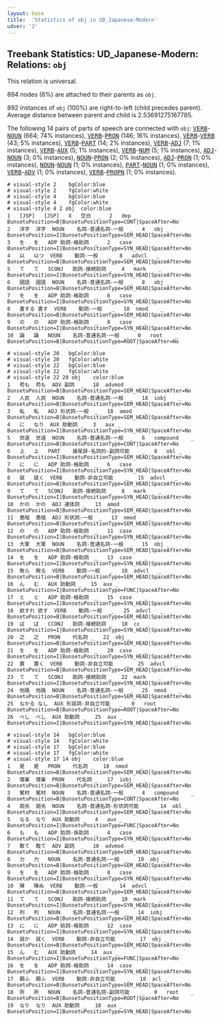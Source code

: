 ```yaml
---
layout: base
title:  'Statistics of obj in UD_Japanese-Modern'
udver: '2'
---
```


## Treebank Statistics: UD_Japanese-Modern: Relations: `obj`

This relation is universal.

894 nodes (6%) are attached to their parents as `obj`.

892 instances of `obj` (100%) are right-to-left (child precedes parent).
Average distance between parent and child is 2.53691275167785.

The following 14 pairs of parts of speech are connected with `obj`: <tt><a href="ja_modern-pos-VERB.html">VERB</a></tt>-<tt><a href="ja_modern-pos-NOUN.html">NOUN</a></tt> (664; 74% instances), <tt><a href="ja_modern-pos-VERB.html">VERB</a></tt>-<tt><a href="ja_modern-pos-PRON.html">PRON</a></tt> (146; 16% instances), <tt><a href="ja_modern-pos-VERB.html">VERB</a></tt>-<tt><a href="ja_modern-pos-VERB.html">VERB</a></tt> (43; 5% instances), <tt><a href="ja_modern-pos-VERB.html">VERB</a></tt>-<tt><a href="ja_modern-pos-PART.html">PART</a></tt> (14; 2% instances), <tt><a href="ja_modern-pos-VERB.html">VERB</a></tt>-<tt><a href="ja_modern-pos-ADJ.html">ADJ</a></tt> (7; 1% instances), <tt><a href="ja_modern-pos-VERB.html">VERB</a></tt>-<tt><a href="ja_modern-pos-AUX.html">AUX</a></tt> (5; 1% instances), <tt><a href="ja_modern-pos-VERB.html">VERB</a></tt>-<tt><a href="ja_modern-pos-NUM.html">NUM</a></tt> (5; 1% instances), <tt><a href="ja_modern-pos-ADJ.html">ADJ</a></tt>-<tt><a href="ja_modern-pos-NOUN.html">NOUN</a></tt> (3; 0% instances), <tt><a href="ja_modern-pos-NOUN.html">NOUN</a></tt>-<tt><a href="ja_modern-pos-PRON.html">PRON</a></tt> (2; 0% instances), <tt><a href="ja_modern-pos-ADJ.html">ADJ</a></tt>-<tt><a href="ja_modern-pos-PRON.html">PRON</a></tt> (1; 0% instances), <tt><a href="ja_modern-pos-NOUN.html">NOUN</a></tt>-<tt><a href="ja_modern-pos-NOUN.html">NOUN</a></tt> (1; 0% instances), <tt><a href="ja_modern-pos-PART.html">PART</a></tt>-<tt><a href="ja_modern-pos-NOUN.html">NOUN</a></tt> (1; 0% instances), <tt><a href="ja_modern-pos-VERB.html">VERB</a></tt>-<tt><a href="ja_modern-pos-ADV.html">ADV</a></tt> (1; 0% instances), <tt><a href="ja_modern-pos-VERB.html">VERB</a></tt>-<tt><a href="ja_modern-pos-PROPN.html">PROPN</a></tt> (1; 0% instances).


~~~ conllu
# visual-style 2	bgColor:blue
# visual-style 2	fgColor:white
# visual-style 4	bgColor:blue
# visual-style 4	fgColor:white
# visual-style 4 2 obj	color:blue
1	[JSP]	[JSP]	X	空白	_	2	dep	_	BunsetuPosition=B|BunsetuPositionType=CONT|SpaceAfter=No
2	洋字	洋字	NOUN	名詞-普通名詞-一般	_	4	obj	_	BunsetuPosition=I|BunsetuPositionType=SEM_HEAD|SpaceAfter=No
3	を	を	ADP	助詞-格助詞	_	2	case	_	BunsetuPosition=I|BunsetuPositionType=SYN_HEAD|SpaceAfter=No
4	以	以つ	VERB	動詞-一般	_	8	advcl	_	BunsetuPosition=B|BunsetuPositionType=SEM_HEAD|SpaceAfter=No
5	て	て	SCONJ	助詞-接続助詞	_	4	mark	_	BunsetuPosition=I|BunsetuPositionType=SYN_HEAD|SpaceAfter=No
6	國語	國語	NOUN	名詞-普通名詞-一般	_	8	obj	_	BunsetuPosition=B|BunsetuPositionType=SEM_HEAD|SpaceAfter=No
7	を	を	ADP	助詞-格助詞	_	6	case	_	BunsetuPosition=I|BunsetuPositionType=SYN_HEAD|SpaceAfter=No
8	書する	書す	VERB	動詞-一般	_	10	nmod	_	BunsetuPosition=B|BunsetuPositionType=SEM_HEAD|SpaceAfter=No
9	の	の	ADP	助詞-格助詞	_	8	case	_	BunsetuPosition=I|BunsetuPositionType=SYN_HEAD|SpaceAfter=No
10	論	論	NOUN	名詞-普通名詞-一般	_	0	root	_	BunsetuPosition=B|BunsetuPositionType=ROOT|SpaceAfter=No

~~~


~~~ conllu
# visual-style 20	bgColor:blue
# visual-style 20	fgColor:white
# visual-style 22	bgColor:blue
# visual-style 22	fgColor:white
# visual-style 22 20 obj	color:blue
1	苟も	苟も	ADV	副詞	_	18	advmod	_	BunsetuPosition=B|BunsetuPositionType=SEM_HEAD|SpaceAfter=No
2	人民	人民	NOUN	名詞-普通名詞-一般	_	18	iobj	_	BunsetuPosition=B|BunsetuPositionType=SEM_HEAD|SpaceAfter=No
3	私	私	ADJ	形状詞-一般	_	18	amod	_	BunsetuPosition=B|BunsetuPositionType=SEM_HEAD|SpaceAfter=No
4	に	なり	AUX	助動詞	_	3	aux	_	BunsetuPosition=I|BunsetuPositionType=SYN_HEAD|SpaceAfter=No
5	世道	世道	NOUN	名詞-普通名詞-一般	_	6	compound	_	BunsetuPosition=B|BunsetuPositionType=CONT|SpaceAfter=No
6	上	上	PART	接尾辞-名詞的-副詞可能	_	8	obl	_	BunsetuPosition=I|BunsetuPositionType=SEM_HEAD|SpaceAfter=No
7	に	に	ADP	助詞-格助詞	_	6	case	_	BunsetuPosition=I|BunsetuPositionType=SYN_HEAD|SpaceAfter=No
8	就	就く	VERB	動詞-非自立可能	_	15	advcl	_	BunsetuPosition=B|BunsetuPositionType=SEM_HEAD|SpaceAfter=No
9	て	て	SCONJ	助詞-接続助詞	_	8	mark	_	BunsetuPosition=I|BunsetuPositionType=SYN_HEAD|SpaceAfter=No
10	かの	かの	ADJ	連体詞	_	13	amod	_	BunsetuPosition=B|BunsetuPositionType=SEM_HEAD|SpaceAfter=No
11	愚暗	愚暗	ADJ	形状詞-一般	_	13	nmod	_	BunsetuPosition=B|BunsetuPositionType=SEM_HEAD|SpaceAfter=No
12	の	の	ADP	助詞-格助詞	_	11	case	_	BunsetuPosition=I|BunsetuPositionType=SYN_HEAD|SpaceAfter=No
13	大軍	大軍	NOUN	名詞-普通名詞-一般	_	15	obj	_	BunsetuPosition=B|BunsetuPositionType=SEM_HEAD|SpaceAfter=No
14	を	を	ADP	助詞-格助詞	_	13	case	_	BunsetuPosition=I|BunsetuPositionType=SYN_HEAD|SpaceAfter=No
15	敗ら	敗る	VERB	動詞-一般	_	18	advcl	_	BunsetuPosition=B|BunsetuPositionType=SEM_HEAD|SpaceAfter=No
16	ん	む	AUX	助動詞	_	15	aux	_	BunsetuPosition=I|BunsetuPositionType=FUNC|SpaceAfter=No
17	と	と	ADP	助詞-格助詞	_	15	case	_	BunsetuPosition=I|BunsetuPositionType=SYN_HEAD|SpaceAfter=No
18	欲すれ	欲す	VERB	動詞-一般	_	25	advcl	_	BunsetuPosition=B|BunsetuPositionType=SEM_HEAD|SpaceAfter=No
19	ば	ば	CCONJ	助詞-接続助詞	_	18	cc	_	BunsetuPosition=I|BunsetuPositionType=SYN_HEAD|SpaceAfter=No
20	之	之	PRON	代名詞	_	22	obj	_	BunsetuPosition=B|BunsetuPositionType=SEM_HEAD|SpaceAfter=No
21	を	を	ADP	助詞-格助詞	_	20	case	_	BunsetuPosition=I|BunsetuPositionType=SYN_HEAD|SpaceAfter=No
22	置	置く	VERB	動詞-非自立可能	_	25	advcl	_	BunsetuPosition=B|BunsetuPositionType=SEM_HEAD|SpaceAfter=No
23	て	て	SCONJ	助詞-接続助詞	_	22	mark	_	BunsetuPosition=I|BunsetuPositionType=SYN_HEAD|SpaceAfter=No
24	他路	他路	NOUN	名詞-普通名詞-一般	_	25	nmod	_	BunsetuPosition=B|BunsetuPositionType=SEM_HEAD|SpaceAfter=No
25	なかる	なし	AUX	形容詞-非自立可能	_	0	root	_	BunsetuPosition=B|BunsetuPositionType=ROOT|SpaceAfter=No
26	べし	べし	AUX	助動詞	_	25	aux	_	BunsetuPosition=I|BunsetuPositionType=SYN_HEAD|SpaceAfter=No

~~~


~~~ conllu
# visual-style 14	bgColor:blue
# visual-style 14	fgColor:white
# visual-style 17	bgColor:blue
# visual-style 17	fgColor:white
# visual-style 17 14 obj	color:blue
1	是	是	PRON	代名詞	_	18	nmod	_	BunsetuPosition=B|BunsetuPositionType=SEM_HEAD|SpaceAfter=No
2	僕輩	僕輩	PRON	代名詞	_	17	iobj	_	BunsetuPosition=B|BunsetuPositionType=SEM_HEAD|SpaceAfter=No
3	駑材	駑材	NOUN	名詞-普通名詞-一般	_	4	compound	_	BunsetuPosition=B|BunsetuPositionType=CONT|SpaceAfter=No
4	謭劣	謭劣	NOUN	名詞-普通名詞-形状詞可能	_	14	obl	_	BunsetuPosition=I|BunsetuPositionType=SEM_HEAD|SpaceAfter=No
5	なる	なり	AUX	助動詞	_	4	aux	_	BunsetuPosition=I|BunsetuPositionType=FUNC|SpaceAfter=No
6	も	も	ADP	助詞-係助詞	_	4	case	_	BunsetuPosition=I|BunsetuPositionType=SYN_HEAD|SpaceAfter=No
7	敢て	敢て	ADV	副詞	_	10	advmod	_	BunsetuPosition=B|BunsetuPositionType=SEM_HEAD|SpaceAfter=No
8	力	力	NOUN	名詞-普通名詞-一般	_	10	obj	_	BunsetuPosition=B|BunsetuPositionType=SEM_HEAD|SpaceAfter=No
9	を	を	ADP	助詞-格助詞	_	8	case	_	BunsetuPosition=I|BunsetuPositionType=SYN_HEAD|SpaceAfter=No
10	陳	陳ぬ	VERB	動詞-一般	_	14	advcl	_	BunsetuPosition=B|BunsetuPositionType=SEM_HEAD|SpaceAfter=No
11	て	て	SCONJ	助詞-接続助詞	_	10	mark	_	BunsetuPosition=I|BunsetuPositionType=SYN_HEAD|SpaceAfter=No
12	列	列	NOUN	名詞-普通名詞-一般	_	14	iobj	_	BunsetuPosition=B|BunsetuPositionType=SEM_HEAD|SpaceAfter=No
13	に	に	ADP	助詞-格助詞	_	12	case	_	BunsetuPosition=I|BunsetuPositionType=SYN_HEAD|SpaceAfter=No
14	就か	就く	VERB	動詞-非自立可能	_	17	obj	_	BunsetuPosition=B|BunsetuPositionType=SEM_HEAD|SpaceAfter=No
15	ん	む	AUX	助動詞	_	14	aux	_	BunsetuPosition=I|BunsetuPositionType=FUNC|SpaceAfter=No
16	を	を	ADP	助詞-格助詞	_	14	case	_	BunsetuPosition=I|BunsetuPositionType=SYN_HEAD|SpaceAfter=No
17	願ふ	願ふ	VERB	動詞-非自立可能	_	18	acl	_	BunsetuPosition=B|BunsetuPositionType=SEM_HEAD|SpaceAfter=No
18	所	所	NOUN	名詞-普通名詞-副詞可能	_	0	root	_	BunsetuPosition=B|BunsetuPositionType=ROOT|SpaceAfter=No
19	なり	なり	AUX	助動詞	_	18	aux	_	BunsetuPosition=I|BunsetuPositionType=SYN_HEAD|SpaceAfter=No

~~~


